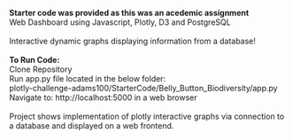 <strong>Starter code was provided as this was an acedemic assignment</strong><br>
Web Dashboard using Javascript, Plotly, D3 and PostgreSQL<br>
<br>
Interactive dynamic graphs displaying information from a database!<br>
<br>
<strong>To Run Code:</strong><br>
Clone Repository<br>
Run app.py file located in the below folder:<br>
plotly-challenge-adams100/StarterCode/Belly_Button_Biodiversity/app.py<br>
Navigate to: http://localhost:5000 in a web browser<br>
<br>
Project shows implementation of plotly interactive graphs via connection to a database and displayed on a web frontend.

